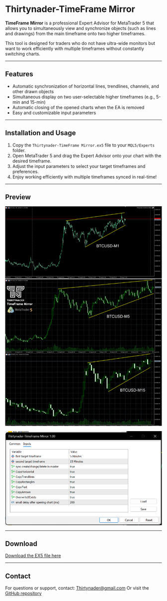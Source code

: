 # Thirtynader-TimeFrame Mirror

**TimeFrame Mirror** is a professional Expert Advisor for MetaTrader 5 that allows you to simultaneously view and synchronize objects (such as lines and drawings) from the main timeframe onto two higher timeframes.

This tool is designed for traders who do not have ultra-wide monitors but want to work efficiently with multiple timeframes without constantly switching charts.

---

## Features

- Automatic synchronization of horizontal lines, trendlines, channels, and other drawn objects  
- Simultaneous display on two user-selectable higher timeframes (e.g., 5-min and 15-min)  
- Automatic closing of the opened charts when the EA is removed  
- Easy and customizable input parameters  

---

## Installation and Usage

1. Copy the `Thirtynader-TimeFrame Mirror.ex5` file to your `MQL5/Experts` folder.  
2. Open MetaTrader 5 and drag the Expert Advisor onto your chart with the desired timeframe.  
3. Adjust the input parameters to select your target timeframes and preferences.  
4. Enjoy working efficiently with multiple timeframes synced in real-time!  

---

## Preview

![TimeFrame Mirror chart preview](./Thirtynader-TimeFrame-Mirror-Shot1.png)

![TimeFrame Mirror inputs panel](./Thirtynader-TimeFrame-Mirror-Shot2.png)

---

## Download

[Download the EX5 file here](https://github.com/Thirtynader/Thirtynader-TimeFrame-Mirror/releases/download/1.0.0/Thirtynader-TimeFrame.Mirror.ex5)

---



## Contact

For questions or support, contact: Thirtynader@gmail.com 
Or visit the [GitHub repository](https://github.com/Thirtynader/Thirtynader-TimeFrameMirror)
